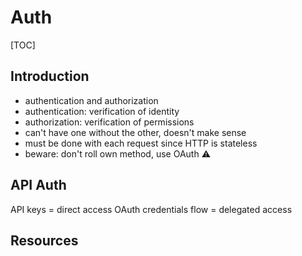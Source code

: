 # Auth

[TOC]

<!-- ToDo: finish -->
<!-- todo: integrate 13. -->



## Introduction

- authentication and authorization
- authentication: verification of identity
- authorization: verification of permissions
- can't have one without the other, doesn't make sense
- must be done with each request since HTTP is stateless
- beware: don't roll own method, use OAuth ⚠️



## API Auth

API keys = direct access
OAuth credentials flow = delegated access



## Resources